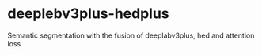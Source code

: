 # deeplebv3plus-hedplus
Semantic segmentation with the fusion of deeplabv3plus, hed and attention loss
